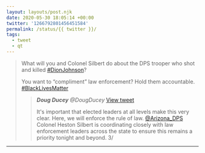 ```yaml
---
layout: layouts/post.njk
date: 2020-05-30 18:05:14 +00:00
twitter: '1266792801456451584'
permalink: /status/{{ twitter }}/
tags: 
  - tweet
  - qt
---
```


> What will you and Colonel Silbert do about the DPS trooper who shot and killed [#DionJohnson](https://twitter.com/hashtag/DionJohnson)? 
> 
> You want to “compliment” law enforcement? Hold them accountable. [#BlackLivesMatter](https://twitter.com/hashtag/BlackLivesMatter) 
> 
> > <cite>**Doug Ducey** @DougDucey</cite> [View tweet](https://twitter.com/DougDucey/status/1266790040698413056)
> > 
> > It's important that elected leaders at all levels make this very clear. Here, we will enforce the rule of law. [@Arizona_DPS](https://twitter.com/Arizona_DPS) Colonel Heston Silbert is coordinating closely with law enforcement leaders across the state to ensure this remains a priority tonight and beyond. 3/

---
